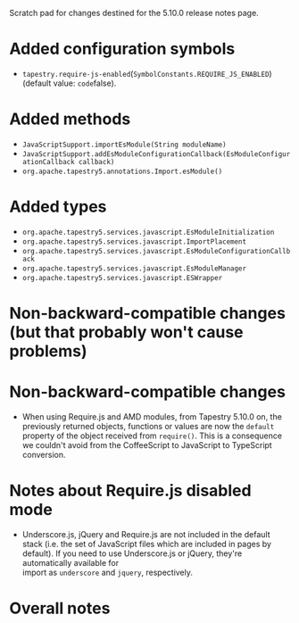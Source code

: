 Scratch pad for changes destined for the 5.10.0 release notes page.

# Added configuration symbols

* `tapestry.require-js-enabled`(`SymbolConstants.REQUIRE_JS_ENABLED`) (default value: `code`false).


# Added methods

* `JavaScriptSupport.importEsModule(String moduleName)`
* `JavaScriptSupport.addEsModuleConfigurationCallback(EsModuleConfigurationCallback callback)`
* `org.apache.tapestry5.annotations.Import.esModule()`

# Added types

* `org.apache.tapestry5.services.javascript.EsModuleInitialization`
* `org.apache.tapestry5.services.javascript.ImportPlacement`
* `org.apache.tapestry5.services.javascript.EsModuleConfigurationCallback`
* `org.apache.tapestry5.services.javascript.EsModuleManager`
* `org.apache.tapestry5.services.javascript.ESWrapper`

# Non-backward-compatible changes (but that probably won't cause problems)

# Non-backward-compatible changes

* When using Require.js and AMD modules, from Tapestry 5.10.0 on,
  the previously returned objects, functions or values are now
  the `default` property of the object received from `require()`.
  This is a consequence we couldn't avoid from the CoffeeScript
  to JavaScript to TypeScript conversion.
  

# Notes about Require.js disabled mode
* Underscore.js, jQuery and Require.js are not included in the default stack 
  (i.e. the set of JavaScript files which are included in pages by default).
  If you need to use Underscore.js or jQuery, they're automatically available for   
  import as `underscore` and `jquery`, respectively.


# Overall notes
